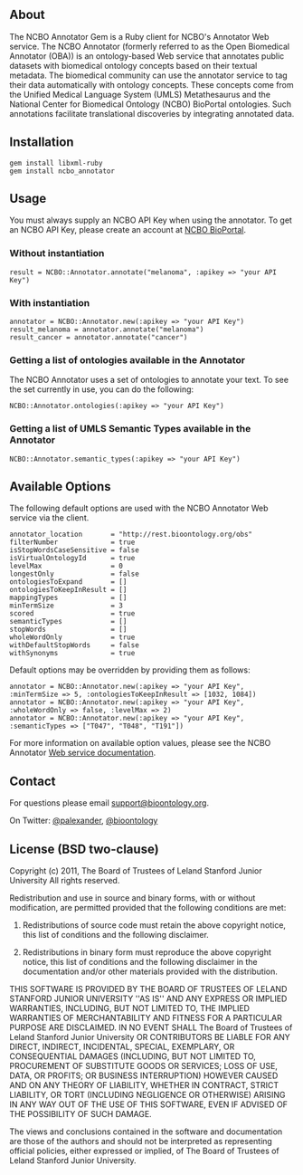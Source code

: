## About

The NCBO Annotator Gem is a Ruby client for NCBO's Annotator Web service. The NCBO Annotator (formerly referred to as the Open Biomedical Annotator (OBA)) is an ontology-based Web service that annotates public datasets with biomedical ontology concepts based on their textual metadata. The biomedical community can use the annotator service to tag their data automatically with ontology concepts. These concepts come from the Unified Medical Language System (UMLS) Metathesaurus and the National Center for Biomedical Ontology (NCBO) BioPortal ontologies. Such annotations facilitate translational discoveries by integrating annotated data.

## Installation

    gem install libxml-ruby
    gem install ncbo_annotator

## Usage

You must always supply an NCBO API Key when using the annotator. To get an NCBO API Key, please create an account at [NCBO BioPortal](http://bioportal.bioontology.org/accounts/new).

### Without instantiation
    result = NCBO::Annotator.annotate("melanoma", :apikey => "your API Key")

### With instantiation
    annotator = NCBO::Annotator.new(:apikey => "your API Key")
    result_melanoma = annotator.annotate("melanoma")
    result_cancer = annotator.annotate("cancer")
    
### Getting a list of ontologies available in the Annotator
The NCBO Annotator uses a set of ontologies to annotate your text. To see the set currently in use, you can do the following:

    NCBO::Annotator.ontologies(:apikey => "your API Key")
    
### Getting a list of UMLS Semantic Types available in the Annotator

    NCBO::Annotator.semantic_types(:apikey => "your API Key")
    
## Available Options
The following default options are used with the NCBO Annotator Web service via the client.

    annotator_location       = "http://rest.bioontology.org/obs"
    filterNumber             = true
    isStopWordsCaseSensitive = false
    isVirtualOntologyId      = true
    levelMax                 = 0
    longestOnly              = false
    ontologiesToExpand       = []
    ontologiesToKeepInResult = []
    mappingTypes             = []
    minTermSize              = 3
    scored                   = true
    semanticTypes            = []
    stopWords                = []
    wholeWordOnly            = true
    withDefaultStopWords     = false
    withSynonyms             = true
    
Default options may be overridden by providing them as follows:

    annotator = NCBO::Annotator.new(:apikey => "your API Key", :minTermSize => 5, :ontologiesToKeepInResult => [1032, 1084])
    annotator = NCBO::Annotator.new(:apikey => "your API Key", :wholeWordOnly => false, :levelMax => 2)
    annotator = NCBO::Annotator.new(:apikey => "your API Key", :semanticTypes => ["T047", "T048", "T191"])
    
For more information on available option values, please see the NCBO Annotator [Web service documentation](http://www.bioontology.org/wiki/index.php/Annotator_User_Guide#Annotator_Web_Service_Parameters).

## Contact
For questions please email [support@bioontology.org](mailto:support@bioontology.org).

On Twitter: [@palexander](https://twitter.com/palexander), [@bioontology](https://twitter.com/bioontology)

## License (BSD two-clause)

Copyright (c) 2011, The Board of Trustees of Leland Stanford Junior University
All rights reserved.

Redistribution and use in source and binary forms, with or without modification, are
permitted provided that the following conditions are met:

   1. Redistributions of source code must retain the above copyright notice, this list of
      conditions and the following disclaimer.

   2. Redistributions in binary form must reproduce the above copyright notice, this list
      of conditions and the following disclaimer in the documentation and/or other materials
      provided with the distribution.

THIS SOFTWARE IS PROVIDED BY THE BOARD OF TRUSTEES OF LELAND STANFORD JUNIOR UNIVERSITY
''AS IS'' AND ANY EXPRESS OR IMPLIED WARRANTIES, INCLUDING, BUT NOT LIMITED TO, THE IMPLIED
WARRANTIES OF MERCHANTABILITY AND FITNESS FOR A PARTICULAR PURPOSE ARE DISCLAIMED. IN NO
EVENT SHALL The Board of Trustees of Leland Stanford Junior University OR CONTRIBUTORS BE
LIABLE FOR ANY DIRECT, INDIRECT, INCIDENTAL, SPECIAL, EXEMPLARY, OR CONSEQUENTIAL DAMAGES
(INCLUDING, BUT NOT LIMITED TO, PROCUREMENT OF SUBSTITUTE GOODS OR SERVICES; LOSS OF USE,
DATA, OR PROFITS; OR BUSINESS INTERRUPTION) HOWEVER CAUSED AND ON ANY THEORY OF LIABILITY,
WHETHER IN CONTRACT, STRICT LIABILITY, OR TORT (INCLUDING NEGLIGENCE OR OTHERWISE) ARISING
IN ANY WAY OUT OF THE USE OF THIS SOFTWARE, EVEN IF ADVISED OF THE POSSIBILITY OF SUCH DAMAGE.

The views and conclusions contained in the software and documentation are those of the
authors and should not be interpreted as representing official policies, either expressed
or implied, of The Board of Trustees of Leland Stanford Junior University.




